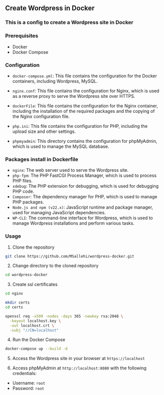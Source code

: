 ## Create Wordpress in Docker

### This is a config to create a Wordpress site in Docker

### Prerequisites

- Docker
- Docker Compose

### Configuration

- `docker-compose.yml`: This file contains the configuration for the Docker containers, including Wordpress, MySQL.

- `nginx.conf`: This file contains the configuration for Nginx, which is used as a reverse proxy to serve the Wordpress site over HTTPS.

- `dockerFile`: This file contains the configuration for the Nginx container, including the installation of the required packages and the copying of the Nginx configuration file.

- `php.ini`: This file contains the configuration for PHP, including the upload size and other settings.

- `phpmyadmin`: This directory contains the configuration for phpMyAdmin, which is used to manage the MySQL database.

### Packages install in Dockerfile

- `nginx`: The web server used to serve the Wordpress site.
- `php-fpm`: The PHP FastCGI Process Manager, which is used to process PHP files.
- `xdebug`: The PHP extension for debugging, which is used for debugging PHP code.
- `Composer`: The dependency manager for PHP, which is used to manage PHP packages.
- `Node.js and npm (v22.x)`: JavaScript runtime and package manager, used for managing JavaScript dependencies.
- `WP-CLI`: The command-line interface for Wordpress, which is used to manage Wordpress installations and perform various tasks.

### Usage

1. Clone the repository

```bash
git clone https://github.com/MSallehi/wordpress-docker.git
```

2. Change directory to the cloned repository

```bash
cd wordpress-docker
```

3. Create ssl certificates

```bash
cd nginx
```

```bash
mkdir certs
cd certs
```

```bash
openssl req -x509 -nodes -days 365 -newkey rsa:2048 \
  -keyout localhost.key \
  -out localhost.crt \
  -subj "//CN=localhost"
```

4. Run the Docker Compose

```bash
docker-compose up --build -d
```

5. Access the Wordpress site in your browser at `https://localhost`

6. Access phpMyAdmin at `http://localhost:8080` with the following credentials:
- Username: `root`
- Password: `root`
